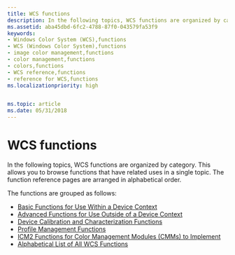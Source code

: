 ```yaml
---
title: WCS functions
description: In the following topics, WCS functions are organized by category. This allows you to browse functions that have related uses in a single topic. The function reference pages are arranged in alphabetical order.
ms.assetid: aba45dbd-6fc2-4788-87f0-043579fa53f9
keywords:
- Windows Color System (WCS),functions
- WCS (Windows Color System),functions
- image color management,functions
- color management,functions
- colors,functions
- WCS reference,functions
- reference for WCS,functions
ms.localizationpriority: high


ms.topic: article
ms.date: 05/31/2018
---
```


# WCS functions

In the following topics, WCS functions are organized by category. This allows you to browse functions that have related uses in a single topic. The function reference pages are arranged in alphabetical order.

The functions are grouped as follows:

-   [Basic Functions for Use Within a Device Context](basic-functions-for-use-within-a-device-context.md)
-   [Advanced Functions for Use Outside of a Device Context](advanced-functions-for-use-outside-of-a-device-context.md)
-   [Device Calibration and Characterization Functions](device-calibration-and-characterization-functions.md)
-   [Profile Management Functions](profile-management-functions.md)
-   [ICM2 Functions for Color Management Modules (CMMs) to Implement](wcs-functions-for-color-management-modules--cmms--to-implement.md)
-   [Alphabetical List of All WCS Functions](alphabetical-list-of-all-wcs-functions.md)

 

 




